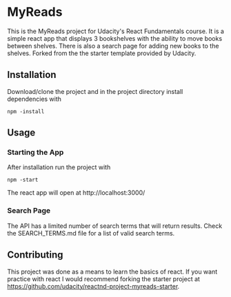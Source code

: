 # MyReads
This is the MyReads project for Udacity's React Fundamentals course. It is a simple react app that displays 3 bookshelves with the ability to move books between shelves. There is also a search page for adding new books to the shelves. Forked from the the starter template provided by Udacity.

## Installation
Download/clone the project and in the project directory install dependencies with
```
npm -install
```

## Usage
### Starting the App
After installation run the project with
```
npm -start
```
The react app will open at http://localhost:3000/

### Search Page
The API has a limited number of search terms that will return results. Check the SEARCH_TERMS.md file for a list of valid search terms.

## Contributing

This project was done as a means to learn the basics of react. If you want practice with react I would recommend forking the starter project at https://github.com/udacity/reactnd-project-myreads-starter.